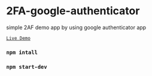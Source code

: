 # 2FA-google-authenticator
simple 2AF demo app by using google authenticator  app

<a href="https://google.com" target="_blank">`Live Demo`</a>

### `npm intall`

### `npm start-dev`
